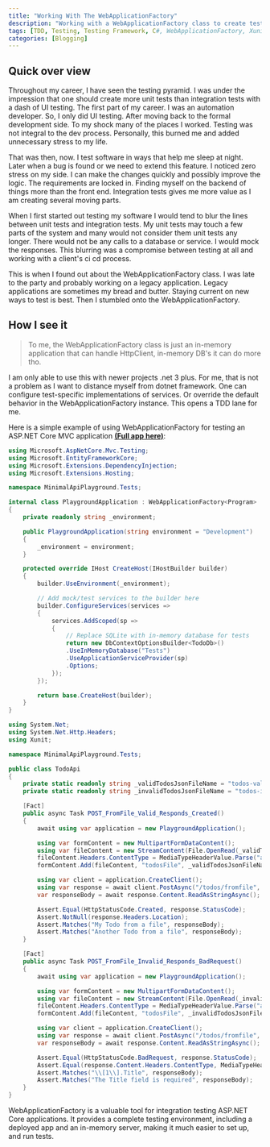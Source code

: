 ```yaml
---
title: "Working With The WebApplicationFactory"
description: "Working with a WebApplicationFactory class to create tests"
tags: [TDD, Testing, Testing Framework, C#, WebApplicationFactory, Xunit]
categories: [Blogging]
---
```


## Quick over view 

Throughout my career, I have seen the testing pyramid. I was under the impression that one should create more unit tests than integration tests with a dash of UI testing. The first part of my career. I was an automation developer. So, I only did UI testing. After moving back to the formal development side. To my shock many of the places I worked. Testing was not integral to the dev process. Personally, this burned me and added unnecessary stress to my life.

That was then, now. I test software in ways that help me sleep at night. Later when a bug is found or we need to extend this feature. I noticed zero stress on my side. I can make the changes quickly and possibly improve the logic. The requirements are locked in. Finding myself on the backend of things more than the front end. Integration tests gives me more value as I am creating several moving parts. 

When I first started out testing my software I would tend to blur the lines between unit tests and integration tests. My unit tests may touch a few parts of the system and many would not consider them unit tests any longer. There would not be any calls to a database or service. I would mock the responses. This blurring was a compromise between testing at all and working with a client's ci cd process.

This is when I found out about the WebApplicationFactory class. I was late to the party and probably working on a legacy application. Legacy applications are sometimes my bread and butter. Staying current on new ways to test is best. Then I stumbled onto the WebApplicationFactory.

## How I see it

> To me, the WebApplicationFactory class is just an in-memory application that can handle HttpClient, in-memory DB's it can do more tho.

I am only able to use this with newer projects .net 3 plus. For me, that is not a problem as I want to distance myself from dotnet framework.  One can configure test-specific implementations of services. Or override the default behavior in the WebApplicationFactory instance. This opens a TDD lane for me. 

Here is a simple example of using WebApplicationFactory for testing an ASP.NET Core MVC application [**(Full app here)**](https://github.com/DamianEdwards/MinimalApiPlayground):


```csharp
using Microsoft.AspNetCore.Mvc.Testing;
using Microsoft.EntityFrameworkCore;
using Microsoft.Extensions.DependencyInjection;
using Microsoft.Extensions.Hosting;

namespace MinimalApiPlayground.Tests;

internal class PlaygroundApplication : WebApplicationFactory<Program>
{
    private readonly string _environment;

    public PlaygroundApplication(string environment = "Development")
    {
        _environment = environment;
    }

    protected override IHost CreateHost(IHostBuilder builder)
    {
        builder.UseEnvironment(_environment);

        // Add mock/test services to the builder here
        builder.ConfigureServices(services =>
        {
            services.AddScoped(sp =>
            {
                // Replace SQLite with in-memory database for tests
                return new DbContextOptionsBuilder<TodoDb>()
                .UseInMemoryDatabase("Tests")
                .UseApplicationServiceProvider(sp)
                .Options;
            });
        });

        return base.CreateHost(builder);
    }
}

```

```csharp
using System.Net;
using System.Net.Http.Headers;
using Xunit;

namespace MinimalApiPlayground.Tests;

public class TodoApi
{
    private static readonly string _validTodosJsonFileName = "todos-valid.json";
    private static readonly string _invalidTodosJsonFileName = "todos-invalid.json";

    [Fact]
    public async Task POST_FromFile_Valid_Responds_Created()
    {
        await using var application = new PlaygroundApplication();

        using var formContent = new MultipartFormDataContent();
        using var fileContent = new StreamContent(File.OpenRead(_validTodosJsonFileName));
        fileContent.Headers.ContentType = MediaTypeHeaderValue.Parse("application/json");
        formContent.Add(fileContent, "todosFile", _validTodosJsonFileName);

        using var client = application.CreateClient();
        using var response = await client.PostAsync("/todos/fromfile", formContent);
        var responseBody = await response.Content.ReadAsStringAsync();

        Assert.Equal(HttpStatusCode.Created, response.StatusCode);
        Assert.NotNull(response.Headers.Location);
        Assert.Matches("My Todo from a file", responseBody);
        Assert.Matches("Another Todo from a file", responseBody);
    }

    [Fact]
    public async Task POST_FromFile_Invalid_Responds_BadRequest()
    {
        await using var application = new PlaygroundApplication();

        using var formContent = new MultipartFormDataContent();
        using var fileContent = new StreamContent(File.OpenRead(_invalidTodosJsonFileName));
        fileContent.Headers.ContentType = MediaTypeHeaderValue.Parse("application/json");
        formContent.Add(fileContent, "todosFile", _invalidTodosJsonFileName);

        using var client = application.CreateClient();
        using var response = await client.PostAsync("/todos/fromfile", formContent);
        var responseBody = await response.Content.ReadAsStringAsync();

        Assert.Equal(HttpStatusCode.BadRequest, response.StatusCode);
        Assert.Equal(response.Content.Headers.ContentType, MediaTypeHeaderValue.Parse("application/problem+json"));
        Assert.Matches("\\[1\\].Title", responseBody);
        Assert.Matches("The Title field is required", responseBody);
    }
}

```

WebApplicationFactory is a valuable tool for integration testing ASP.NET Core applications. It provides a complete testing environment, including a deployed app and an in-memory server, making it much easier to set up, and run tests.